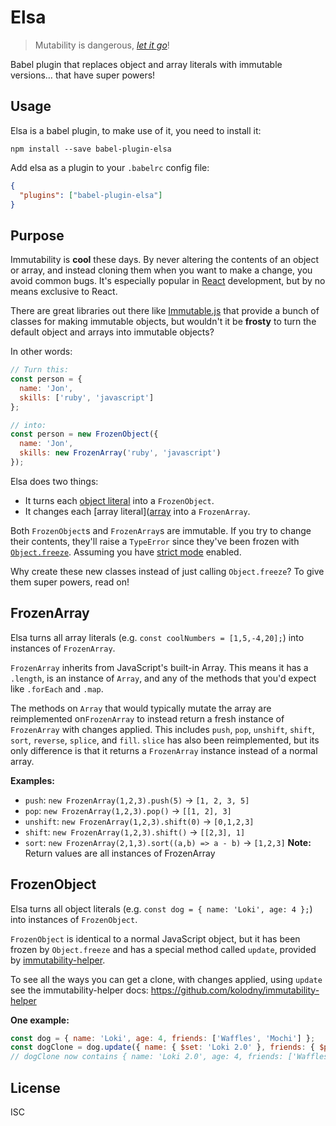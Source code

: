 # Elsa

> Mutability is dangerous, [_let it go_](https://www.youtube.com/watch?v=A_DaizJnnJQ)!

Babel plugin that replaces object and array literals with immutable versions… that have super powers!

## Usage

Elsa is a babel plugin, to make use of it, you need to install it:

    npm install --save babel-plugin-elsa

Add elsa as a plugin to your `.babelrc` config file:
```json
{
  "plugins": ["babel-plugin-elsa"]
}
```

## Purpose

Immutability is **cool** these days. By never altering the contents of an object or array, and instead cloning them when you want to make a change, you avoid common bugs. It's especially popular in [React](https://facebook.github.io/react/) development, but by no means exclusive to React.

There are great libraries out there like [Immutable.js](https://facebook.github.io/immutable-js/) that
provide a bunch of classes for making immutable objects, but wouldn't it be **frosty** to turn the default object and arrays into immutable objects?

In other words:
```javascript
// Turn this:
const person = {
  name: 'Jon',
  skills: ['ruby', 'javascript']
};

// into:
const person = new FrozenObject({
  name: 'Jon',
  skills: new FrozenArray('ruby', 'javascript')
});
```

Elsa does two things:
- It turns each [object literal](https://developer.mozilla.org/en-US/docs/Web/JavaScript/Guide/Grammar_and_types#Object_literals) into a `FrozenObject`.
- It changes each [array literal]([array](https://developer.mozilla.org/en-US/docs/Web/JavaScript/Guide/Grammar_and_types#Array_literals) into a `FrozenArray`.

Both `FrozenObject`s and `FrozenArray`s are immutable. If you try to change their contents, they'll raise
a `TypeError` since they've been frozen with [`Object.freeze`](https://developer.mozilla.org/en-US/docs/Web/JavaScript/Reference/Global_Objects/Object/freeze). Assuming you have [strict mode](https://developer.mozilla.org/en-US/docs/Web/JavaScript/Reference/Strict_mode) enabled.

Why create these new classes instead of just calling `Object.freeze`? To give them super powers, read on!

## FrozenArray

Elsa turns all array literals (e.g. `const coolNumbers = [1,5,-4,20];`) into instances of `FrozenArray`.

`FrozenArray` inherits from JavaScript's built-in Array. This means it has a `.length`, is an instance of `Array`, and any of the methods that you'd expect like `.forEach` and `.map`.

The methods on `Array` that would typically mutate the array are reimplemented on`FrozenArray` to
instead return a fresh instance of `FrozenArray` with changes applied. This includes `push`, `pop`,
`unshift`, `shift`, `sort`, `reverse`, `splice`, and `fill`. `slice` has also been reimplemented, but
its only difference is that it returns a `FrozenArray` instance instead of a normal array.

**Examples:**
- `push`: `new FrozenArray(1,2,3).push(5)` -> `[1, 2, 3, 5]`
- `pop`: `new FrozenArray(1,2,3).pop()` -> `[[1, 2], 3]`
- `unshift`: `new FrozenArray(1,2,3).shift(0)` -> `[0,1,2,3]`
- `shift`: `new FrozenArray(1,2,3).shift()` -> `[[2,3], 1]`
- `sort`: `new FrozenArray(2,1,3).sort((a,b) => a - b)` -> `[1,2,3]`
**Note:** Return values are all instances of FrozenArray

## FrozenObject

Elsa turns all object literals (e.g. `const dog = { name: 'Loki', age: 4 };`) into instances of `FrozenObject`.

`FrozenObject` is identical to a normal JavaScript object, but it has been frozen by `Object.freeze`
and has a special method called `update`, provided by [immutability-helper](https://github.com/kolodny/immutability-helper).

To see all the ways you can get a clone, with changes applied, using `update` see the immutability-helper docs: https://github.com/kolodny/immutability-helper

**One example:**
```javascript
const dog = { name: 'Loki', age: 4, friends: ['Waffles', 'Mochi'] };
const dogClone = dog.update({ name: { $set: 'Loki 2.0' }, friends: { $push: ['Seamus'] } });
// dogClone now contains { name: 'Loki 2.0', age: 4, friends: ['Waffles', 'Mochi', 'Seamus'] }
```

## License

ISC
